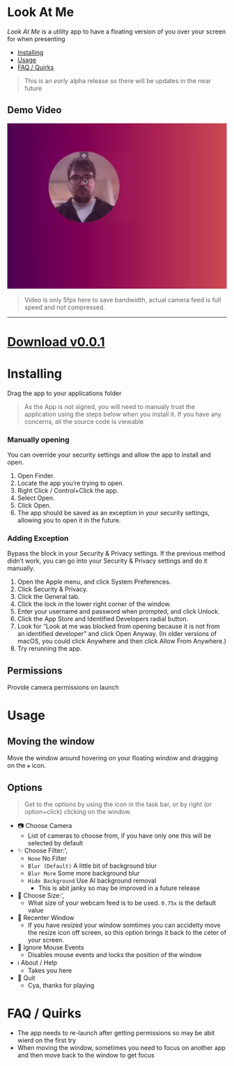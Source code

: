 # Look At Me

_Look At Me_ is a utility app to have a floating version of you over your screen for when presenting

- [Installing](#installing)
- [Usage](#usage)
- [FAQ / Quirks](#faq)

> This is an _early_ alpha release so there will be updates in the near future

## Demo Video
![Demo video](look-at-me-001_demo.webp)
> Video is only 5fps here to save bandwidth, actual camera feed is full speed and not compressed.


----

# [Download v0.0.1](https://github.com/andersdn/lookatme/releases/download/v0.0.1/Look.At.Me-0.0.1.dmg)

# <a name="#installing"></a> Installing

Drag the app to your applications folder

> As the App is not signed, you will need to manualy trust the application using the steps below when you install it.
> If you have any concerns, all the source code is viewable

### Manually opening

You can override your security settings and allow the app to install and open.

1. Open Finder.
2. Locate the app you’re trying to open.
3. Right Click / Control+Click the app.
4. Select Open.
5. Click Open.
6. The app should be saved as an exception in your security settings, allowing you to open it in the future.

### Adding Exception

Bypass the block in your Security & Privacy settings. If the previous method didn’t work, you can go into your Security & Privacy settings and do it manually.

1. Open the Apple menu, and click System Preferences.
2. Click Security & Privacy.
3. Click the General tab.
4. Click the lock in the lower right corner of the window.
5. Enter your username and password when prompted, and click Unlock.
6. Click the App Store and Identified Developers radial button.
7. Look for “Look at me was blocked from opening because it is not from an identified developer” and click Open Anyway. (In older versions of macOS, you could click Anywhere and then click Allow From Anywhere.)
8. Try rerunning the app.

## Permissions

Provide camera permissions on launch

# <a name="#installing"></a> Usage

## Moving the window

Move the window around hovering on your floating window and dragging on the `✥` icon.

## Options

> Get to the options by using the icon in the task bar, or by right (or option+click) clicking on the window.

- 📷 Choose Camera
  -  List of cameras to choose from, if you have only one this will be selected by default
- ✨ Choose Filter:', 
    - `None` No Filter
    - `Blur (Default)` A little bit of background blur
    - `Blur More` Some more background blur
    - `Hide Background` Use AI background removal
        - This is abit janky so may be improved in a future release
- 📏 Choose Size:',
    -  What size of your webcam feed is to be used. `0.75x` is the default value
- 🤷 Recenter Window
    - If you have resized your window somtimes you can accidelty move the resize icon off screen, so this option brings it back to the ceter of your screen.
- 🐁 Ignore Mouse Events
    - Disables mouse events and locks the position of the window
- ℹ️ About / Help
    - Takes you here
- 🚪 Quit
    - Cya, thanks for playing


# <a name="#faq"></a> FAQ / Quirks

- The app needs to re-launch after getting permissions so may be abit wierd on the first try
- When moving the window, sometimes you need to focus on another app and then move back to the window to get focus

